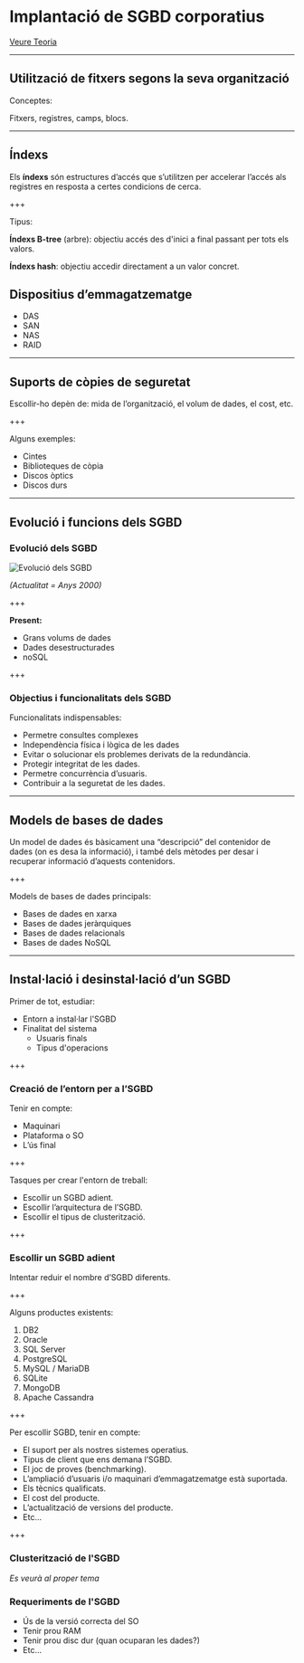 Implantació de SGBD corporatius
=========================

[Veure Teoria](https://jrodr236.github.io/ABD-UF2/ImplantacioSGBD.html)

---

Utilització de fitxers segons la seva organització
-------------------------

Conceptes:

Fitxers, registres, camps, blocs.

---

Índexs
----------------------

Els **índexs** són estructures d’accés que s’utilitzen per accelerar l’accés als
registres en resposta a certes condicions de cerca.

+++

Tipus:

**Índexs B-tree** (arbre): objectiu accés des d'inici a final passant per tots els valors.

**Índexs hash**: objectiu accedir directament a un valor concret.


Dispositius d’emmagatzematge
--------------------

- DAS
- SAN
- NAS
- RAID

---

Suports de còpies de seguretat
------------------------

Escollir-ho depèn de: mida de l’organització, el volum de dades, el cost,
etc.

+++

Alguns exemples:
* Cintes
* Biblioteques de còpia
* Discos òptics
* Discos durs

---

Evolució i funcions dels SGBD
-----------------------

### Evolució dels SGBD

![Evolució dels SGBD](https://ioc.xtec.cat/materials/FP/Materials/2251_ASIX/ASIX_2251_M10/web/html/WebContent/u3/media/ic10m10u3_01.png)

_(Actualitat = Anys 2000)_

+++

**Present:**
- Grans volums de dades
- Dades desestructurades
- noSQL

+++

### Objectius i funcionalitats dels SGBD

Funcionalitats indispensables:

- Permetre consultes complexes
- Independència física i lògica de les dades
- Evitar o solucionar els problemes derivats de la redundància.
- Protegir integritat de les dades.
- Permetre concurrència d’usuaris.
- Contribuir a la seguretat de les dades.

---

Models de bases de dades
-----------------
Un model de dades és bàsicament una “descripció” del
contenidor de dades (on es desa la informació), i també dels mètodes per desar
i recuperar informació d’aquests contenidors.

+++

Models de bases de dades principals:

- Bases de dades en xarxa
- Bases de dades jeràrquiques
- Bases de dades relacionals
- Bases de dades NoSQL

---

Instal·lació i desinstal·lació d’un SGBD
---------------------------

Primer de tot, estudiar:
- Entorn a instal·lar l'SGBD
- Finalitat del sistema
  - Usuaris finals
  - Tipus d'operacions

+++

### Creació de l’entorn per a l’SGBD

Tenir en compte:
- Maquinari
- Plataforma o SO
- L’ús final

+++

Tasques per crear l'entorn de treball:
- Escollir un SGBD adient.
- Escollir l’arquitectura de l’SGBD.
- Escollir el tipus de clusterització.

+++

### Escollir un SGBD adient

Intentar reduir el nombre d’SGBD diferents.

+++

Alguns productes existents:
1. DB2
2. Oracle
3. SQL Server
4. PostgreSQL
5. MySQL / MariaDB
6. SQLite
7. MongoDB
8. Apache Cassandra

+++

Per escollir SGBD, tenir en compte:
- El suport per als nostres sistemes operatius.
- Tipus de client que ens demana l’SGBD.
- El joc de proves (benchmarking).
- L’ampliació d’usuaris i/o maquinari d’emmagatzematge està suportada.
- Els tècnics qualificats.
- El cost del producte.
- L’actualització de versions del producte.
- Etc...

+++

### Clusterització de l'SGBD

_Es veurà al proper tema_

### Requeriments de l'SGBD

- Ús de la versió correcta del SO
- Tenir prou RAM
- Tenir prou disc dur
  (quan ocuparan les dades?)
- Etc...
